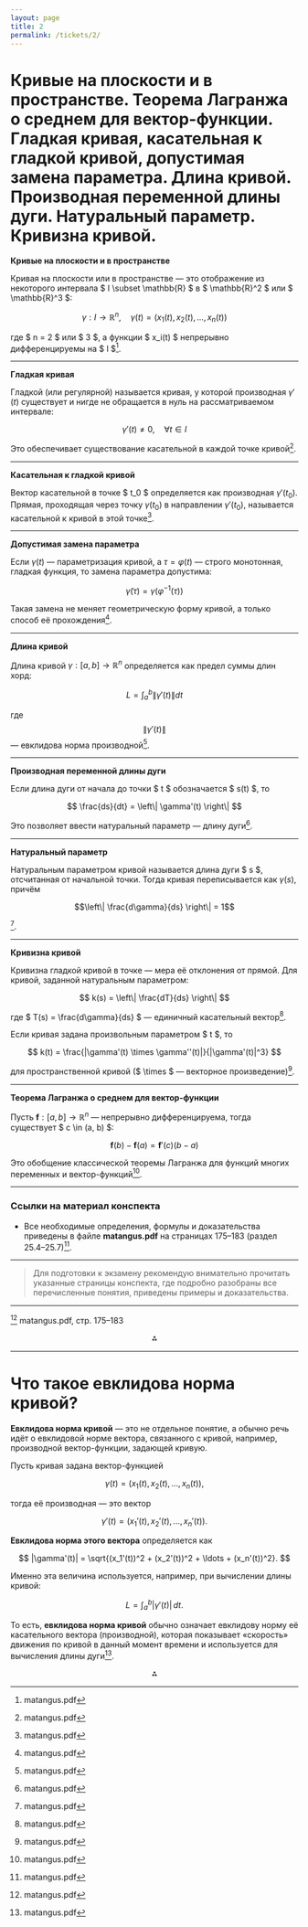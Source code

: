 ```yaml
---
layout: page
title: 2
permalink: /tickets/2/
---
```

# Кривые на плоскости и в пространстве. Теорема Лагранжа о среднем для вектор-функции. Гладкая кривая, касательная к гладкой кривой, допустимая замена параметра. Длина кривой. Производная переменной длины дуги. Натуральный параметр. Кривизна кривой.
**Кривые на плоскости и в пространстве**

Кривая на плоскости или в пространстве — это отображение из некоторого интервала \$ I \subset \mathbb{R} \$ в \$ \mathbb{R}^2 \$ или \$ \mathbb{R}^3 \$:

$$
\gamma: I \to \mathbb{R}^n, \quad \gamma(t) = (x_1(t), x_2(t), \dots, x_n(t))
$$

где \$ n = 2 \$ или \$ 3 \$, а функции \$ x_i(t) \$ непрерывно дифференцируемы на \$ I \$[^1_1].

---

**Гладкая кривая**

Гладкой (или регулярной) называется кривая, у которой производная $\gamma'(t)$ существует и нигде не обращается в нуль на рассматриваемом интервале:

$$
\gamma'(t) \neq 0, \quad \forall t \in I
$$

Это обеспечивает существование касательной в каждой точке кривой[^1_1].

---

**Касательная к гладкой кривой**

Вектор касательной в точке \$ t_0 \$ определяется как производная $\gamma'(t_0)$. Прямая, проходящая через точку $\gamma(t_0)$ в направлении $\gamma'(t_0)$, называется касательной к кривой в этой точке[^1_1].

---

**Допустимая замена параметра**

Если $\gamma(t)$ — параметризация кривой, а $\tau = \varphi(t)$ — строго монотонная, гладкая функция, то замена параметра допустима:

$$
\tilde{\gamma}(\tau) = \gamma(\varphi^{-1}(\tau))
$$

Такая замена не меняет геометрическую форму кривой, а только способ её прохождения[^1_1].

---

**Длина кривой**

Длина кривой $\gamma: [a, b] \rightarrow \mathbb{R}^n$ определяется как предел суммы длин хорд:

$$
L = \int_a^b \left\| \gamma'(t) \right\| dt
$$

где $$\left\| \gamma'(t) \right\|$$ — евклидова норма производной[^1_1].

---

**Производная переменной длины дуги**

Если длина дуги от начала до точки \$ t \$ обозначается \$ s(t) \$, то

$$
\frac{ds}{dt} = \left\| \gamma'(t) \right\|
$$

Это позволяет ввести натуральный параметр — длину дуги[^1_1].

---

**Натуральный параметр**

Натуральным параметром кривой называется длина дуги \$ s \$, отсчитанная от начальной точки. Тогда кривая переписывается как $\gamma(s)$, причём 

$$\left\| \frac{d\gamma}{ds} \right\| = 1$$

[^1_1].

---

**Кривизна кривой**

Кривизна гладкой кривой в точке — мера её отклонения от прямой. Для кривой, заданной натуральным параметром:

$$
k(s) = \left\| \frac{dT}{ds} \right\|
$$

где \$ T(s) = \frac{d\gamma}{ds} \$ — единичный касательный вектор[^1_1].

Если кривая задана произвольным параметром \$ t \$, то

$$
k(t) = \frac{|\gamma'(t) \times \gamma''(t)|}{|\gamma'(t)|^3}
$$

для пространственной кривой (\$ \times \$ — векторное произведение)[^1_1].

---

**Теорема Лагранжа о среднем для вектор-функции**

Пусть $\mathbf{f}: [a, b] \to \mathbb{R}^n$ — непрерывно дифференцируема, тогда существует \$ c \in (a, b) \$:

$$
\mathbf{f}(b) - \mathbf{f}(a) = \mathbf{f}'(c) (b - a)
$$

Это обобщение классической теоремы Лагранжа для функций многих переменных и вектор-функций[^1_1].

---

### Ссылки на материал конспекта

- Все необходимые определения, формулы и доказательства приведены в файле **matangus.pdf** на страницах 175–183 (раздел 25.4–25.7)[^1_1].

---

> Для подготовки к экзамену рекомендую внимательно прочитать указанные страницы конспекта, где подробно разобраны все перечисленные понятия, приведены примеры и доказательства.

---

[^1_1] matangus.pdf, стр. 175–183

<div style="text-align: center">⁂</div>

[^1_1]: matangus.pdf


---

# Что такое евклидова норма кривой?

**Евклидова норма кривой** — это не отдельное понятие, а обычно речь идёт о евклидовой норме вектора, связанного с кривой, например, производной вектор-функции, задающей кривую.

Пусть кривая задана вектор-функцией

$$
\gamma(t) = (x_1(t), x_2(t), \ldots, x_n(t)),
$$

тогда её производная — это вектор

$$
\gamma'(t) = (x_1'(t), x_2'(t), \ldots, x_n'(t)).
$$

**Евклидова норма этого вектора** определяется как

$$
|\gamma'(t)| = \sqrt{(x_1'(t))^2 + (x_2'(t))^2 + \ldots + (x_n'(t))^2}.
$$

Именно эта величина используется, например, при вычислении длины кривой:

$$
L = \int_a^b |\gamma'(t)|\,dt.
$$

То есть, **евклидова норма кривой** обычно означает евклидову норму её касательного вектора (производной), которая показывает «скорость» движения по кривой в данный момент времени и используется для вычисления длины дуги[^2_1].

<div style="text-align: center">⁂</div>

[^2_1]: matangus.pdf
